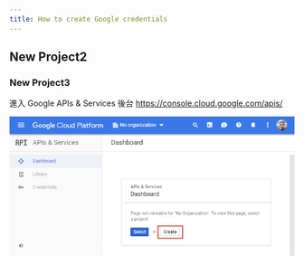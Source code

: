 ```yaml
---
title: How to create Google credentials
---
```

## New Project2
### New Project3
進入 Google APIs & Services 後台
https://console.cloud.google.com/apis/


![Alt text](img/how-create-credentials-01.png "Step 1")
